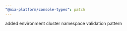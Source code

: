 ```yaml
---
"@mia-platform/console-types": patch
---
```


added environment cluster namespace validation pattern
